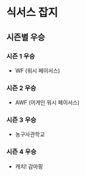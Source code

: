 # 식서스 잡지

## 시즌별 우승

### 시즌 1 우승
- WF (워시 페이서스)


### 시즌 2 우승
- AWF (어게인 워시 페이서스)


### 시즌 3 우승
- 농구사관학교


### 시즌 4 우승
- 캐치! 감마핑


